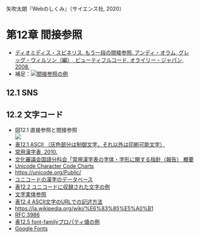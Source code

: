 矢吹太朗『Webのしくみ』（サイエンス社, 2020）

# 第12章 間接参照

- [ディオミディス・スピネリス. もう一段の間接参照. アンディ・オラム, グレッグ・ウィルソン（編）, ビューティフルコード. オライリー・ジャパン, 2008.](https://calil.jp/book/4873113636)
- 補足：[![間接参照の例](http://img.youtube.com/vi/4p98svs6P9c/0.jpg)](http://www.youtube.com/watch?v=4p98svs6P9c "間接的な指定 YEAR 29")

## 12.1 SNS

## 12.2 文字コード

- 図12.1 直接参照と間接参照<br>![](figures/12-1.svg)
- [表12.1 ASCII （灰色部分は制御文字，それ以外は印刷可能文字）](https://taroyabuki.github.io/webbook/ascii.html)
- [常用漢字表, 2010.](https://www.bunka.go.jp/kokugo_nihongo/sisaku/joho/joho/kijun/naikaku/kanji/)
- [文化審議会国語分科会「常用漢字表の字体・字形に関する指針（報告） 概要](https://www.bunka.go.jp/koho_hodo_oshirase/hodohappyo/pdf/2016022902_besshi01.pdf)
- [Unicode Character Code Charts](https://unicode.org/charts/)
- https://unicode.org/Public/
- [ユニコードの漢字のデータベース](https://unicode.org/charts/unihan.html)
- [表12.2 ユニコードに収録された文字の例](https://taroyabuki.github.io/webbook/unicode.html)
- [文字実体参照](https://dev.w3.org/html5/html-author/charref)
- [表12.4 ASCII文字のURLでの記述方法](https://taroyabuki.github.io/webbook/ascii.html)
- https://ja.wikipedia.org/wiki/%E6%83%85%E5%A0%B1
- [RFC 3986](https://www.ietf.org/rfc/rfc3986.txt)
- [表12.5 font-familyプロパティ値の例](https://taroyabuki.github.io/webbook/font.html)
- [Google Fonts](https://fonts.google.com)

